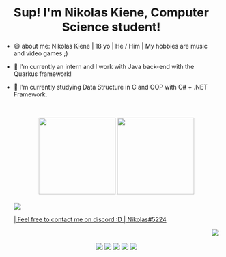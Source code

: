 <div align="center">
    <h1> Sup! I'm Nikolas Kiene, Computer Science student! </h1>
</div>

- 😄 about me: Nikolas Kiene | 18 yo | He / Him | My hobbies are music and video games ;)
- 🔭 I'm currently an intern and I work with Java back-end with the Quarkus framework!
- 🌱 I'm currently studying Data Structure in C and OOP with C# + .NET Framework.

    ##
    
    <div align="center">
        <br>
        <a href="https://github.com/nikiene">
        <img height="180em" src="https://github-readme-stats.vercel.app/api?username=nikiene&show_icons=true&theme=dracula&include_all_commits=true&count_private=true"/>
        <img height="180em" src="https://github-readme-stats.vercel.app/api/top-langs/?username=nikiene&langs_count=7&theme=dracula"/>
    </div>

    <div style="display: inline_block"><br>
        <img src="https://img.shields.io/badge/Discord-7289DA?style=for-the-badge&logo=discord&logoColor=white"><p>| Feel free to contact me on discord :D | Nikolas#5224</p>
        <img align="right" src="https://media.discordapp.net/attachments/429692107800969226/892532508728623204/Chatting.gif">
    </div>
    
    ## 
    
    <div align="center">
        <br>
        <a href="https://www.instagram.com/nikiene_/" target="_blank"><img src="https://img.shields.io/badge/-Instagram-%23E4405F?style=for-the-badge&logo=instagram&logoColor=white" target="_blank"></a>
        <a href="https://steamcommunity.com/id/KININHOZINHO/" target="_blank"><img src="https://img.shields.io/badge/Steam-000000?style=for-the-badge&logo=steam&logoColor=white" target="_blank"></a>
        <a href = "mailto:nikolasnovo03@gmail.com"><img src="https://img.shields.io/badge/-Gmail-%23333?style=for-the-badge&logo=gmail&logoColor=white" target="_blank"></a>
        <a href="https://www.linkedin.com/in/nikolas-miguel-kiene-novo-378a70197/" target="_blank"><img src="https://img.shields.io/badge/-LinkedIn-%230077B5?style=for-the-badge&logo=linkedin&logoColor=white" target="_blank"></a> 
        <a href="https://open.spotify.com/user/5x18rhwkiiks5kqic11zyp6is" target="_blank"><img src="https://img.shields.io/badge/Spotify-1ED760?&style=for-the-badge&logo=spotify&logoColor=white" target="_blank"></a>
    </div>
